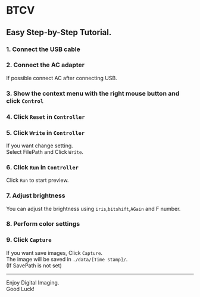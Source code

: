 # BTCV
## Easy Step-by-Step Tutorial.

### 1. Connect the USB cable

### 2. Connect the AC adapter

If possible connect AC after connecting USB.

### 3. Show the context menu with the right mouse button and click ``` Control ```

### 4. Click ```Reset``` in ``` Controller ```

### 5. Click ```Write``` in ``` Controller ```

If you want change setting.  
Select FilePath and Click ```Write```.

### 6. Click ```Run``` in ``` Controller ```

Click ```Run``` to start preview.

### 7. Adjust brightness

You can adjust the brightness using ```iris```,```bitshift```,```AGain``` and F number.  

### 8. Perform color settings

### 9. Click ```Capture```

If you want save images, Click ```Capture```.  
The image will be saved in ```./data/[Time stamp]/```.  
(If SavePath is not set)

**********

Enjoy Digital Imaging.  
Good Luck!
